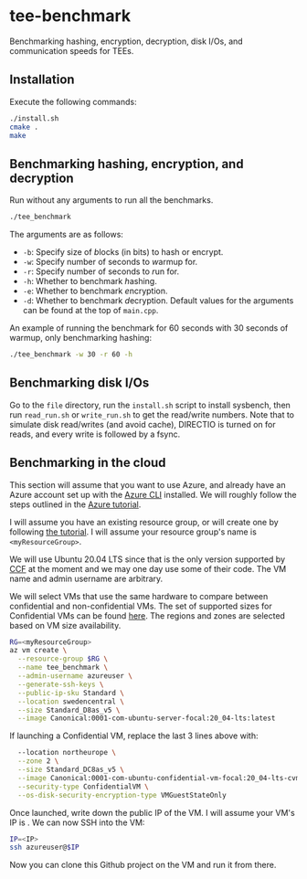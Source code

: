 # tee-benchmark
Benchmarking hashing, encryption, decryption, disk I/Os, and communication speeds for TEEs.

## Installation 
Execute the following commands:
```bash
./install.sh
cmake .
make
```

## Benchmarking hashing, encryption, and decryption
Run without any arguments to run all the benchmarks.
```bash
./tee_benchmark
```

The arguments are as follows:
- `-b`: Specify size of *b*locks (in bits) to hash or encrypt.
- `-w`: Specify number of seconds to *w*armup for.
- `-r`: Specify number of seconds to *r*un for.
- `-h`: Whether to benchmark *h*ashing.
- `-e`: Whether to benchmark *e*ncryption.
- `-d`: Whether to benchmark *d*ecryption.
Default values for the arguments can be found at the top of `main.cpp`.

An example of running the benchmark for 60 seconds with 30 seconds of warmup, only benchmarking hashing: 
```bash
./tee_benchmark -w 30 -r 60 -h
```

## Benchmarking disk I/Os
Go to the `file` directory, run the `install.sh` script to install sysbench, then run `read_run.sh` or `write_run.sh` to get the read/write numbers.
Note that to simulate disk read/writes (and avoid cache), DIRECTIO is turned on for reads, and every write is followed by a fsync.

## Benchmarking in the cloud
This section will assume that you want to use Azure, and already have an Azure account set up with the [Azure CLI](https://learn.microsoft.com/en-us/cli/azure/install-azure-cli) installed.
We will roughly follow the steps outlined in the [Azure tutorial](https://learn.microsoft.com/en-us/azure/virtual-machines/linux/quick-create-cli).

I will assume you have an existing resource group, or will create one by following [the tutorial](https://learn.microsoft.com/en-us/azure/azure-resource-manager/management/manage-resource-groups-portal).
I will assume your resource group's name is `<myResourceGroup>`.

We will use Ubuntu 20.04 LTS since that is the only version supported by [CCF](https://github.com/microsoft/CCF) at the moment and we may one day use some of their code.
The VM name and admin username are arbitrary.

We will select VMs that use the same hardware to compare between confidential and non-confidential VMs.
The set of supported sizes for Confidential VMs can be found [here](https://learn.microsoft.com/en-us/azure/confidential-computing/virtual-machine-solutions-amd).
The regions and zones are selected based on VM size availability.

```bash
RG=<myResourceGroup>
az vm create \
  --resource-group $RG \
  --name tee_benchmark \
  --admin-username azureuser \
  --generate-ssh-keys \
  --public-ip-sku Standard \
  --location swedencentral \
  --size Standard_D8as_v5 \
  --image Canonical:0001-com-ubuntu-server-focal:20_04-lts:latest 
```

If launching a Confidential VM, replace the last 3 lines above with:
```bash
  --location northeurope \
  --zone 2 \
  --size Standard_DC8as_v5 \
  --image Canonical:0001-com-ubuntu-confidential-vm-focal:20_04-lts-cvm:latest \
  --security-type ConfidentialVM \
  --os-disk-security-encryption-type VMGuestStateOnly
```

Once launched, write down the public IP of the VM. I will assume your VM's IP is <IP>. We can now SSH into the VM:
```bash
IP=<IP>
ssh azureuser@$IP
```

Now you can clone this Github project on the VM and run it from there.
